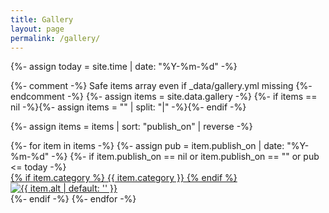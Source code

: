 ```yaml
---
title: Gallery
layout: page
permalink: /gallery/
---
```


{%- assign today = site.time | date: "%Y-%m-%d" -%}

{%- comment -%} Safe items array even if _data/gallery.yml missing {%- endcomment -%}
{%- assign items = site.data.gallery -%}
{%- if items == nil -%}{%- assign items = "" | split: "|" -%}{%- endif -%}

{%- assign items = items | sort: "publish_on" | reverse -%}

<div class="card-grid gallery-grid">
  {%- for item in items -%}
    {%- assign pub = item.publish_on | date: "%Y-%m-%d" -%}
    {%- if item.publish_on == nil or item.publish_on == "" or pub <= today -%}
      <a
        class="card gallery-item"
        href="{{ item.image | relative_url }}"
        data-full="{{ item.image | relative_url }}"
        data-alt="{{ item.alt | escape }}"
        data-caption="{{ item.caption | escape }}"
        aria-label="Open image"
      >
        <div class="gallery-thumb">
          {% if item.category %}
            <span class="badge-cat">{{ item.category }}</span>
          {% endif %}
          <img src="{{ item.image | relative_url }}" alt="{{ item.alt | default: '' }}">
        </div>
      </a>
    {%- endif -%}
  {%- endfor -%}
</div>